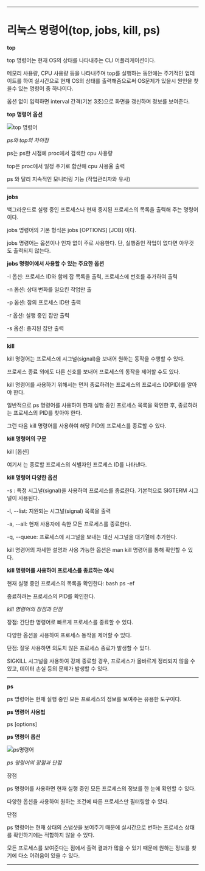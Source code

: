 ***
# 리눅스 명령어(top, jobs, kill, ps)

**top**

top 명령어는 현재 OS의 상태를 나타내주는 CLI 어플리케이션이다. 

메모리 사용량, CPU 사용량 등을 나타내주며 top를 실행하는 동안에는 주기적인 업데이트를 하여 실시간으로 현재 OS의 상태를 출력해줌으로써 OS문제가 있을시 원인을 찾을수 있는 명령어 중 하나이다.

옵션 없이 입력하면 interval 간격(기본 3초)으로 화면을 갱신하며 정보를 보여준다.


**top 명령어 옵션**

![top 명령어](https://github.com/jieun2ms/sw/assets/166901411/d171a998-5a4e-4e87-85e1-06a0d8c451ee)



*ps와 top의 차이점*

ps는 ps한 시점에 proc에서 검색한 cpu 사용량

top은 proc에서 일정 주기로 합산해 cpu 사용율 출력

ps 와 달리 지속적인 모니터링 기능 (작업관리자와 유사)
***

**jobs**

백그라운드로 실행 중인 프로세스나 현재 중지된 프로세스의 목록을 출력해 주는 명령어이다. 

jobs 명령어의 기본 형식은 jobs [OPTIONS] [JOB] 이다.

jobs 명령어는 옵션이나 인자 없이 주로 사용한다. 단, 실행중인 작업이 없다면 아무것도 출력되지 않는다.

**jobs 명령어에서 사용할 수 있는 주요한 옵션**

-l 옵션: 프로세스 ID와 함께 잡 목록을 출력, 프로세스에 번호를 추가하여 출력

-n 옵션: 상태 변화를 일으킨 작업만 출

-p 옵션: 잡의 프로세스 ID만 출력

-r 옵션: 실행 중인 잡만 출력

-s 옵션: 중지된 잡만 출력


***
**kill**

kill 명령어는 프로세스에 시그널(signal)을 보내어 원하는 동작을 수행할 수 있다. 

프로세스 종료 외에도 다른 신호를 보내어 프로세스의 동작을 제어할 수도 있다. 

kill 명령어를 사용하기 위해서는 먼저 종료하려는 프로세스의 프로세스 ID(PID)를 알아야 한다.  

일반적으로 ps 명령어를 사용하여 현재 실행 중인 프로세스 목록을 확인한 후, 종료하려는 프로세스의 PID를 찾아야 한다.

그런 다음 kill 명령어를 사용하여 해당 PID의 프로세스를 종료할 수 있다.

**kill 명령어의 구문**

kill [옵션] <PID>

여기서 <PID>는 종료할 프로세스의 식별자인 프로세스 ID를 나타낸다.


**kill 명령어 다양한 옵션**

-s <signal>: 특정 시그널(signal)을 사용하여 프로세스를 종료한다. 기본적으로 SIGTERM 시그널이 사용된다.

-l, --list: 지원되는 시그널(signal) 목록을 출력

-a, --all: 현재 사용자에 속한 모든 프로세스를 종료한다.

-q, --queue: 프로세스에 시그널을 보내는 대신 시그널을 대기열에 추가한다.

kill 명령어의 자세한 설명과 사용 가능한 옵션은 man kill 명령어를 통해 확인할 수 있다.


**kill 명령어를 사용하여 프로세스를 종료하는 예시**

현재 실행 중인 프로세스의 목록을 확인한다: bash ps -ef

종료하려는 프로세스의 PID를 확인한다.

*kill 명령어의 장점과 단점*

장점:  간단한 명령어로 빠르게 프로세스를 종료할 수 있다.  

다양한 옵션을 사용하여 프로세스 동작을 제어할 수 있다.

단점: 잘못 사용하면 의도치 않은 프로세스 종료가 발생할 수 있다.  

SIGKILL 시그널을 사용하여 강제 종료할 경우, 프로세스가 올바르게 정리되지 않을 수 있고, 데이터 손실 등의 문제가 발생할 수 있다.


***
**ps**

ps 명령어는 현재 실행 중인 모든 프로세스의 정보를 보여주는 유용한 도구이다.

**ps 명령어 사용법**

ps [options]

**ps 명령어 옵션**

![ps명령어](https://github.com/jieun2ms/sw/assets/166901411/95e72350-4d81-417b-b62d-a593cf9f8fba)


*ps 명령어의 장점과 단점*

장점

ps 명령어를 사용하면 현재 실행 중인 모든 프로세스의 정보를 한 눈에 확인할 수 있다.

다양한 옵션을 사용하여 원하는 조건에 따른 프로세스만 필터링할 수 있다.

단점

ps 명령어는 현재 상태의 스냅샷을 보여주기 때문에 실시간으로 변하는 프로세스 상태를 확인하기에는 적합하지 않을 수 있다.

모든 프로세스를 보여준다는 점에서 출력 결과가 많을 수 있기 때문에 원하는 정보를 찾기에 다소 어려움이 있을 수 있다.
***

